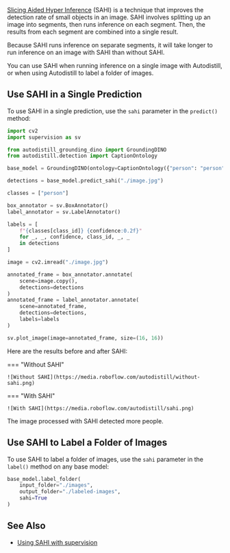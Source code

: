 [Slicing Aided Hyper Inference](https://github.com/obss/sahi) (SAHI) is a technique that improves the detection rate of small objects in an image. SAHI involves splitting up an image into segments, then runs inference on each segment. Then, the results from each segment are combined into a single result.

Because SAHI runs inference on separate segments, it will take longer to run inference on an image with SAHI than without SAHI.

You can use SAHI when running inference on a single image with Autodistill, or when using Autodistill to label a folder of images.

## Use SAHI in a Single Prediction

To use SAHI in a single prediction, use the `sahi` parameter in the `predict()` method:

```python
import cv2
import supervision as sv

from autodistill_grounding_dino import GroundingDINO
from autodistill.detection import CaptionOntology

base_model = GroundingDINO(ontology=CaptionOntology({"person": "person"}))

detections = base_model.predict_sahi("./image.jpg")

classes = ["person"]

box_annotator = sv.BoxAnnotator()
label_annotator = sv.LabelAnnotator()

labels = [
	f"{classes[class_id]} {confidence:0.2f}"
	for _, _, confidence, class_id, _, _
	in detections
]

image = cv2.imread("./image.jpg")

annotated_frame = box_annotator.annotate(
	scene=image.copy(),
	detections=detections
)
annotated_frame = label_annotator.annotate(
	scene=annotated_frame,
	detections=detections,
	labels=labels
)

sv.plot_image(image=annotated_frame, size=(16, 16))
```

Here are the results before and after SAHI:

=== "Without SAHI"

    ![Without SAHI](https://media.roboflow.com/autodistill/without-sahi.png)

=== "With SAHI"

    ![With SAHI](https://media.roboflow.com/autodistill/sahi.png)

The image processed with SAHI detected more people.

## Use SAHI to Label a Folder of Images

To use SAHI to label a folder of images, use the `sahi` parameter in the `label()` method on any base model:

```python
base_model.label_folder(
    input_folder="./images",
    output_folder="./labeled-images",
    sahi=True
)
```

## See Also

- [Using SAHI with supervision](https://blog.roboflow.com/how-to-use-sahi-to-detect-small-objects/)